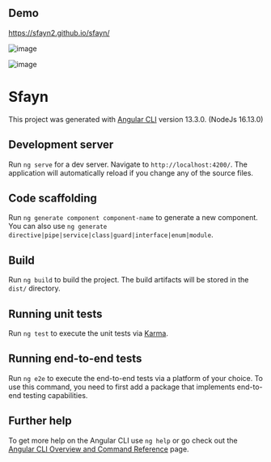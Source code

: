 ## Demo

https://sfayn2.github.io/sfayn/


![image](https://user-images.githubusercontent.com/3206118/132086506-8e07a475-54c3-4e0c-af3c-b96bee76d116.png)

![image](https://user-images.githubusercontent.com/3206118/132086526-d62fe3f4-d79f-408f-ae50-83170afc69e3.png)



# Sfayn

This project was generated with [Angular CLI](https://github.com/angular/angular-cli) version 13.3.0. (NodeJs 16.13.0)

## Development server

Run `ng serve` for a dev server. Navigate to `http://localhost:4200/`. The application will automatically reload if you change any of the source files.

## Code scaffolding

Run `ng generate component component-name` to generate a new component. You can also use `ng generate directive|pipe|service|class|guard|interface|enum|module`.

## Build

Run `ng build` to build the project. The build artifacts will be stored in the `dist/` directory.

## Running unit tests

Run `ng test` to execute the unit tests via [Karma](https://karma-runner.github.io).

## Running end-to-end tests

Run `ng e2e` to execute the end-to-end tests via a platform of your choice. To use this command, you need to first add a package that implements end-to-end testing capabilities.

## Further help

To get more help on the Angular CLI use `ng help` or go check out the [Angular CLI Overview and Command Reference](https://angular.io/cli) page.
